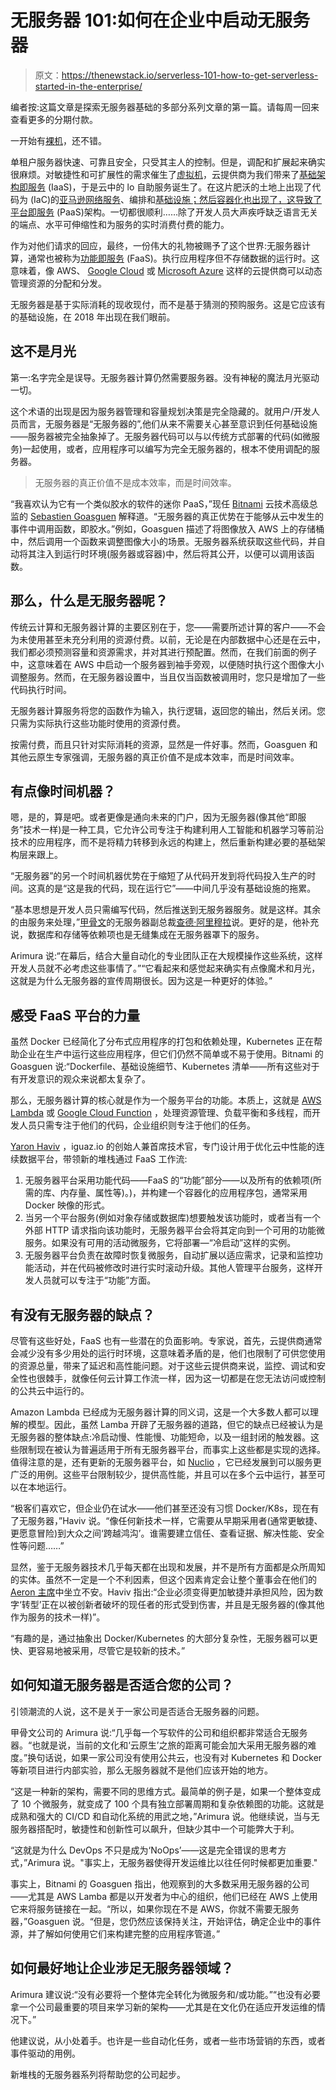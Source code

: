 # 无服务器 101:如何在企业中启动无服务器

> 原文：<https://thenewstack.io/serverless-101-how-to-get-serverless-started-in-the-enterprise/>

编者按:这篇文章是探索无服务器基础的多部分系列文章的第一篇。请每周一回来查看更多的分期付款。

一开始有[裸机](https://en.wikipedia.org/wiki/Bare-metal_server)，还不错。

单租户服务器快速、可靠且安全，只受其主人的控制。但是，调配和扩展起来确实很麻烦。对敏捷性和可扩展性的需求催生了[虚拟机](https://en.wikipedia.org/wiki/Virtual_machine)，云提供商为我们带来了[基础架构即服务](https://en.wikipedia.org/wiki/Infrastructure_as_a_service) (IaaS)，于是云中的 lo 自助服务诞生了。在这片肥沃的土地上出现了代码为 (IaC)的[亚马逊网络服务](https://aws.amazon.com/)、编排和[基础设施；然后容器化也出现了，这导致了](https://en.wikipedia.org/wiki/Infrastructure_as_Code)[平台即服务](https://en.wikipedia.org/wiki/Platform_as_a_service) (PaaS)架构。一切都很顺利……除了开发人员大声疾呼缺乏语言无关的端点、水平可伸缩性和为服务的实时消费付费的能力。

作为对他们请求的回应，最终，一份伟大的礼物被赐予了这个世界:无服务器计算，通常也被称为[功能即服务](https://en.wikipedia.org/wiki/Function_as_a_service) (FaaS)。执行应用程序但不存储数据的运行时。这意味着，像 AWS、 [Google Cloud](https://cloud.google.com/) 或 [Microsoft Azure](https://azure.microsoft.com/en-us/) 这样的云提供商可以动态管理资源的分配和分发。

无服务器是基于实际消耗的现收现付，而不是基于猜测的预购服务。这是它应该有的基础设施，在 2018 年出现在我们眼前。

## 这不是月光

第一:名字完全是误导。无服务器计算仍然需要服务器。没有神秘的魔法月光驱动一切。

这个术语的出现是因为服务器管理和容量规划决策是完全隐藏的。就用户/开发人员而言，无服务器是“无服务器的”,他们从来不需要关心甚至意识到任何基础设施——服务器被完全抽象掉了。无服务器代码可以与以传统方式部署的代码(如微服务)一起使用，或者，应用程序可以编写为完全无服务器的，根本不使用调配的服务器。

> 无服务器的真正价值不是成本效率，而是时间效率。

“我喜欢认为它有一个类似胶水的软件的迷你 PaaS，”现任 [Bitnami](https://bitnami.com/) 云技术高级总监的 [Sebastien Goasguen](https://ch.linkedin.com/in/sebastien-goasguen-382b7b21) 解释道。“无服务器的真正优势在于能够从云中发生的事件中调用函数，即胶水。”例如，Goasguen 描述了将图像放入 AWS 上的存储桶中，然后调用一个函数来调整图像大小的场景。无服务器系统获取这些代码，并自动将其注入到运行时环境(服务器或容器)中，然后将其公开，以便可以调用该函数。

## 那么，什么是无服务器呢？

传统云计算和无服务器计算的主要区别在于，您——需要所述计算的客户——不会为未使用甚至未充分利用的资源付费。以前，无论是在内部数据中心还是在云中，我们都必须预测容量和资源需求，并对其进行预配置。然而，在我们前面的例子中，这意味着在 AWS 中启动一个服务器到袖手旁观，以便随时执行这个图像大小调整服务。然而，在无服务器设置中，当且仅当函数被调用时，您只是增加了一些代码执行时间。

无服务器计算服务将您的函数作为输入，执行逻辑，返回您的输出，然后关闭。您只需为实际执行这些功能时使用的资源付费。

按需付费，而且只针对实际消耗的资源，显然是一件好事。然而，Goasguen 和其他云原生专家强调，无服务器的真正价值不是成本效率，而是时间效率。

## 有点像时间机器？

嗯，是的，算是吧。或者更像是通向未来的门户，因为无服务器(像其他“即服务”技术一样)是一种工具，它允许公司专注于构建利用人工智能和机器学习等前沿技术的应用程序，而不是将精力转移到永远的构建上，然后重新构建必要的基础架构层来跟上。

“无服务器”的另一个时间机器优势在于缩短了从代码开发到将代码投入生产的时间。这真的是“这是我的代码，现在运行它”——中间几乎没有基础设施的拖累。

“基本思想是开发人员只需编写代码，然后推送到无服务器服务。就是这样。其余的由服务来处理，”[甲骨文](https://www.oracle.com/index.html)的无服务器副总裁[查德·阿里穆拉](https://www.linkedin.com/in/chadarimura)说。更好的是，他补充说，数据库和存储等依赖项也是无缝集成在无服务器罩下的服务。

Arimura 说:“在幕后，结合大量自动化的专业团队正在大规模操作这些系统，这样开发人员就不必考虑这些事情了。”“它看起来和感觉起来确实有点像魔术和月光，这就是为什么无服务器的宣传周期很长。因为这是一种更好的体验。”

## 感受 FaaS 平台的力量

虽然 Docker 已经简化了分布式应用程序的打包和依赖处理，Kubernetes 正在帮助企业在生产中运行这些应用程序，但它们仍然不简单或不易于使用。Bitnami 的 Goasguen 说:“Dockerfile、基础设施细节、Kubernetes 清单——所有这些对于有开发意识的观众来说都太复杂了。

那么，无服务器计算的核心就是作为一个服务平台的功能。本质上，这就是 [AWS Lambda](https://aws.amazon.com/lambda/) 或 [Google Cloud Function](https://cloud.google.com/functions/) ，处理资源管理、负载平衡和多线程，而开发人员只需专注于他们的代码，企业组织则专注于他们的任务。

[Yaron Haviv](https://il.linkedin.com/in/yaronh) ，iguaz.io 的创始人兼首席技术官，专门设计用于优化云中性能的连续数据平台，带领新的堆栈通过 FaaS 工作流:

1.  无服务器平台采用功能代码——FaaS 的“功能”部分——以及所有的依赖项(所需的库、内存量、属性等)。)，并构建一个容器化的应用程序包，通常采用 Docker 映像的形式。
2.  当另一个平台服务(例如对象存储或数据库)想要触发该功能时，或者当有一个外部 HTTP 请求指向该功能时，无服务器平台会将其定向到一个可用的功能微服务。如果没有可用的活动微服务，它将部署—“冷启动”这样的实例。
3.  无服务器平台负责在故障时恢复微服务，自动扩展以适应需求，记录和监控功能活动，并在代码被修改时进行实时滚动升级。其他人管理平台服务，这样开发人员就可以专注于“功能”方面。

## 有没有无服务器的缺点？

尽管有这些好处，FaaS 也有一些潜在的负面影响。专家说，首先，云提供商通常会减少没有多少用处的运行时环境，这意味着矛盾的是，他们也限制了可供您使用的资源总量，带来了延迟和高性能问题。对于这些云提供商来说，监控、调试和安全性也很棘手，就像任何云计算工作流一样，因为这一切都是在您无法访问或控制的公共云中运行的。

Amazon Lambda 已经成为无服务器计算的同义词，这是一个大多数人都可以理解的模型。因此，虽然 Lamba 开辟了无服务器的道路，但它的缺点已经被认为是无服务器的整体缺点:冷启动慢、性能慢、功能短命，以及一组封闭的触发器。这些限制现在被认为普遍适用于所有无服务器平台，而事实上这些都是实现的选择。值得注意的是，还有更新的无服务器平台，如 [Nuclio](https://nuclio.io/) ，它已经发展到可以服务更广泛的用例。这些平台限制较少，提供高性能，并且可以在多个云中运行，甚至可以在本地运行。

“极客们喜欢它，但企业仍在试水——他们甚至还没有习惯 Docker/K8s，现在有了无服务器，”Haviv 说。“像任何新技术一样，它需要从早期采用者(通常更敏捷、更愿意冒险)到大众之间‘跨越鸿沟’。谁需要建立信任、查看证据、解决性能、安全性等问题……”

显然，鉴于无服务器技术几乎每天都在出现和发展，并不是所有方面都是众所周知的实体。虽然不一定是一个不利因素，但这个因素肯定会让整个董事会在他们的 [Aeron 主席](https://www.hermanmiller.com/products/seating/office-chairs/aeron-chairs/)中坐立不安。Haviv 指出:“企业必须变得更加敏捷并承担风险，因为数字‘转型’正在以被创新者破坏的现任者的形式受到伤害，并且是无服务器的(像其他作为服务的技术一样)”。

“有趣的是，通过抽象出 Docker/Kubernetes 的大部分复杂性，无服务器可以更快、更容易地被采用，尽管它是较新的技术。”

## 如何知道无服务器是否适合您的公司？

引领潮流的人说，这不是关于一家公司是否适合无服务器的问题。

甲骨文公司的 Arimura 说:“几乎每一个写软件的公司和组织都非常适合无服务器。“也就是说，当前的文化和‘云原生’之旅的距离可能会加大采用无服务器的难度。”换句话说，如果一家公司没有使用公共云，也没有对 Kubernetes 和 Docker 等新项目进行内部实验，那么无服务器就不是他们应该开始的地方。

“这是一种新的架构，需要不同的思维方式。最简单的例子是，如果一个整体变成了 10 个微服务，就变成了 100 个具有独立部署周期和复杂依赖图的功能。这就是成熟和强大的 CI/CD 和自动化系统的用武之地，”Arimura 说。他继续说，当与无服务器搭配时，敏捷性和创新性可以飙升，但缺少其中一个可能弊大于利。

“这就是为什么 DevOps 不只是成为‘NoOps’——这是完全错误的思考方式，”Arimura 说。"事实上，无服务器使得开发运维比以往任何时候都更加重要."

事实上，Bitnami 的 Goasguen 指出，他观察到的大多数采用无服务器的公司——尤其是 AWS Lamba 都是以开发者为中心的组织，他们已经在 AWS 上使用它来将服务链接在一起。“所以，如果你现在不是 AWS，你就不需要无服务器，”Goasguen 说。“但是，您仍然应该保持关注，开始评估，确定企业中的事件源，并了解如何使用它们来构建完整的应用程序管道。”

## 如何最好地让企业涉足无服务器领域？

Arimura 建议说:“没有必要将一个整体完全转化为微服务和/或功能。”“也没有必要拿一个公司最重要的项目来学习新的架构——尤其是在文化仍在适应开发运维的情况下。”

他建议说，从小处着手。也许是一些自动化任务，或者一些市场营销的东西，或者事件驱动的用例。

新堆栈的无服务器系列将帮助您的公司起步。

<svg xmlns:xlink="http://www.w3.org/1999/xlink" viewBox="0 0 68 31" version="1.1"><title>Group</title> <desc>Created with Sketch.</desc></svg>
